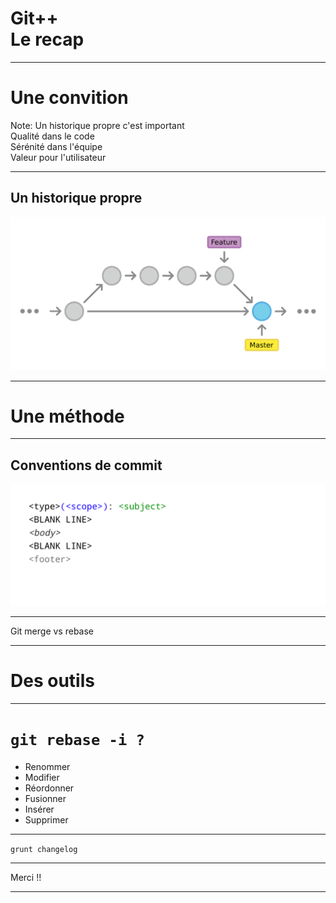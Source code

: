 <!-- .slide: data-background="#F5AF33" -->

# Git++ <br> Le recap

---

<!-- .slide: data-background="#F5AF33" -->

# Une convition

Note:
Un historique propre c'est important <br>
Qualité dans le code <br>
Sérénité dans l'équipe <br>
Valeur pour l'utilisateur

---

## Un historique propre

![git clean history](img/git-clean-history.png)

---

<!-- .slide: data-background="#F5AF33" -->

# Une méthode

---

## Conventions de commit

![git rebase target](img/conventions-00.png)

---

<!-- .slide: data-background="img/clean-vs-dirty-water.jpg" data-background-size="cover" -->

<!-- .element: class="fullImageCaption" -->
Git merge vs rebase

---

<!-- .slide: data-background="#F5AF33" -->

# Des outils

---

<!-- .slide: class="twoColList codeTitle" -->

# `git rebase -i ?`

* Renommer
* Modifier
* Réordonner
* Fusionner
* Insérer
* Supprimer

---

<!-- .slide: data-background="img/changelog.png" data-background-size="contain" class="codeTitle" -->

<!-- .element: class="fullImageCaption" -->
`grunt changelog`

---

<!-- .slide: data-background="img/happy-dev.jpg" data-background-size="cover" -->

<!-- .element: class="fullImageCaption" -->
Merci !!

---

<!-- .slide: data-background="img/profiles.svg" data-background-size="cover" -->
